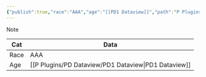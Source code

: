 ```yaml
---
{"publish":true,"race":"AAA","age":"[[PD1 Dataview]]","path":"P Plugins/PD Dataview/PD7 Inline in tables in callouts.md","permalink":"/p-plugins/pd-dataview/pd-7-inline-in-tables-in-callouts/","PassFrontmatter":true}
---
```



> [!NOTE]
> 
> | Cat  | Data         |
> | ---- | ------------ |
> | Race | AAA |
> | Age | [[P Plugins/PD Dataview/PD1 Dataview\|PD1 Dataview]] |

